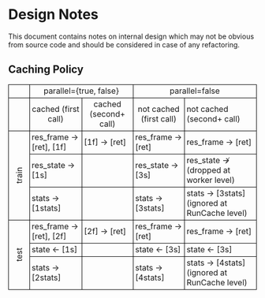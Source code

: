 # Design Notes

This document contains notes on internal design which may not be obvious from source code and should be considered in case of any refactoring.

## Caching Policy

<table style="border-collapse: collapse; border: none; border-spacing: 0px;">
	<tr>
		<td style="border: 1px solid rgb(0, 0, 0); padding-right: 3pt; padding-left: 3pt;">
		</td>
		<td colspan="2" style="border: 1px solid rgb(0, 0, 0); padding-right: 3pt; padding-left: 3pt; text-align: center;">
            parallel={true, false}
        </td>
		<td colspan="2" style="border: 1px solid rgb(0, 0, 0); padding-right: 3pt; padding-left: 3pt; text-align: center;">
            parallel=false
		</td>
	</tr>
	<tr>
		<td style="border: 1px solid rgb(0, 0, 0); padding-right: 3pt; padding-left: 3pt; text-align: center;">
		</td>
		<td style="border: 1px solid rgb(0, 0, 0); padding-right: 3pt; padding-left: 3pt; text-align: center;">
			cached (first call)
		</td>
		<td style="border: 1px solid rgb(0, 0, 0); padding-right: 3pt; padding-left: 3pt; text-align: center;">
			cached (second+ call)
		</td>
		<td style="border: 1px solid rgb(0, 0, 0); padding-right: 3pt; padding-left: 3pt; text-align: center;">
            not cached (first call)
		</td>
		<td style="border: 1px solid rgb(0, 0, 0); padding-right: 3pt; padding-left: 3pt; text-align: left;">
            not cached (second+ call)
		</td>
	</tr>
	<tr>
		<td rowspan="3" style="border: 1px solid rgb(0, 0, 0); padding-right: 3pt; padding-left: 3pt; transform: rotate(-90deg); text-align: center;">
            train
		</td>
		<td style="border: 1px solid rgb(0, 0, 0); padding-right: 3pt; padding-left: 3pt; text-align: left;">
            res_frame &rarr; [ret], [1f]
		</td>
		<td style="border: 1px solid rgb(0, 0, 0); padding-right: 3pt; padding-left: 3pt; text-align: left;">
            [1f] &rarr; [ret]
		</td>
		<td style="border: 1px solid rgb(0, 0, 0); padding-right: 3pt; padding-left: 3pt; text-align: left;">
            res_frame &rarr; [ret]
		</td>
		<td style="border: 1px solid rgb(0, 0, 0); padding-right: 3pt; padding-left: 3pt; text-align: left;">
            res_frame &rarr; [ret]
		</td>
	</tr>
	<tr>
		<td style="border: 1px solid rgb(0, 0, 0); padding-right: 3pt; padding-left: 3pt; text-align: left;">
            res_state &rarr; [1s]
		</td>
		<td style="border: 1px solid rgb(0, 0, 0); padding-right: 3pt; padding-left: 3pt; text-align: left;">
		</td>
		<td style="border: 1px solid rgb(0, 0, 0); padding-right: 3pt; padding-left: 3pt; text-align: left;">
            res_state &rarr; [3s]
		</td>
		<td style="border: 1px solid rgb(0, 0, 0); padding-right: 3pt; padding-left: 3pt; text-align: left;">
            res_state &nrarr; (dropped at worker level)
		</td>
	</tr>
	<tr>
		<td style="border: 1px solid rgb(0, 0, 0); padding-right: 3pt; padding-left: 3pt; text-align: left;">
            stats &rarr; [1stats]
		</td>
		<td style="border: 1px solid rgb(0, 0, 0); padding-right: 3pt; padding-left: 3pt; text-align: left;">
		</td>
		<td style="border: 1px solid rgb(0, 0, 0); padding-right: 3pt; padding-left: 3pt; text-align: left;">
            stats &rarr; [3stats]
		</td>
		<td style="border: 1px solid rgb(0, 0, 0); padding-right: 3pt; padding-left: 3pt; text-align: left;">
            stats &rarr; [3stats] (ignored at RunCache level)
		</td>
	</tr>
	<tr>
		<td rowspan="3" style="border: 1px solid rgb(0, 0, 0); padding-right: 3pt; padding-left: 3pt; transform: rotate(-90deg); text-align: center;">
        test
		</td>
		<td style="border: 1px solid rgb(0, 0, 0); padding-right: 3pt; padding-left: 3pt; text-align: left;">
            res_frame &rarr; [ret], [2f]
		</td>
		<td style="border: 1px solid rgb(0, 0, 0); padding-right: 3pt; padding-left: 3pt; text-align: left;">
            [2f] &rarr; [ret]
		</td>
		<td style="border: 1px solid rgb(0, 0, 0); padding-right: 3pt; padding-left: 3pt; text-align: left;">
            res_frame &rarr; [ret]
		</td>
		<td style="border: 1px solid rgb(0, 0, 0); padding-right: 3pt; padding-left: 3pt; text-align: left;">
            res_frame &rarr; [ret]
		</td>
	</tr>
	<tr>
		<td style="border: 1px solid rgb(0, 0, 0); padding-right: 3pt; padding-left: 3pt; text-align: left;">
            state &larr; [1s]
		</td>
		<td style="border: 1px solid rgb(0, 0, 0); padding-right: 3pt; padding-left: 3pt; text-align: left;">
		</td>
		<td style="border: 1px solid rgb(0, 0, 0); padding-right: 3pt; padding-left: 3pt; text-align: left;">
            state &larr; [3s]
		</td>
		<td style="border: 1px solid rgb(0, 0, 0); padding-right: 3pt; padding-left: 3pt; text-align: left;">
            state &larr; [3s]
		</td>
	</tr>
	<tr>
		<td style="border: 1px solid rgb(0, 0, 0); padding-right: 3pt; padding-left: 3pt; text-align: left;">
            stats &rarr; [2stats]
		</td>
		<td style="border: 1px solid rgb(0, 0, 0); padding-right: 3pt; padding-left: 3pt; text-align: left;">
		</td>
		<td style="border: 1px solid rgb(0, 0, 0); padding-right: 3pt; padding-left: 3pt; text-align: left;">
            stats &rarr; [4stats]
		</td>
		<td style="border: 1px solid rgb(0, 0, 0); padding-right: 3pt; padding-left: 3pt; text-align: left;">
            stats &rarr; [4stats] (ignored at RunCache level)
		</td>
	</tr>
</table>
